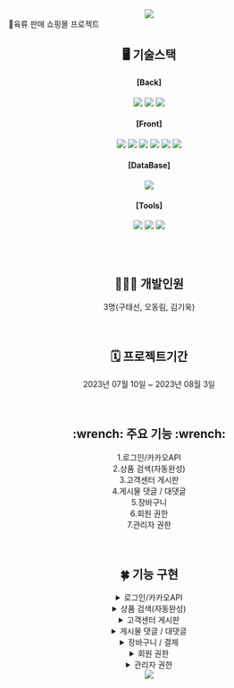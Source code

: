<div align=center>
<img src="https://capsule-render.vercel.app/api?type=waving&color=auto&height=200&section=header&text=Meat_Rule&fontSize=90" />
</div>
  🍗육류 판매 쇼핑몰 프로젝트

<div align=center>
 <h2>🖥️ 기술스택</h2>
</div>
<div align=center>
<h4>[Back]</h4>
<img src="https://img.shields.io/badge/java-007396?style=flat&logo=java&logoColor=white"> <img src="https://img.shields.io/badge/springboot-6DB33F?style=flat&logo=springboot&logoColor=white"> <img src="https://img.shields.io/badge/Tomcat-F8DC75?style=flat&logo=ApacheTomcat&logoColor=white" /><br>

#### [Front]
<img src="https://img.shields.io/badge/html5-E34F26?style=flat&logo=html5&logoColor=white"> <img src="https://img.shields.io/badge/css-1572B6?style=flat&logo=css3&logoColor=white"> <img src="https://img.shields.io/badge/javascript-F7DF1E?style=flat&logo=javascript&logoColor=black"> <img src="https://img.shields.io/badge/CSS3-1572B6?style=flat&logo=CSS3&logoColor=white" />
<img src="https://img.shields.io/badge/jquery-0769AD?style=flat&logo=jquery&logoColor=white"> <img src="https://img.shields.io/badge/bootstrap-7952B3?style=flat&logo=bootstrap&logoColor=white"><br>


#### [DataBase]
<img src="https://img.shields.io/badge/mysql-4479A1?style=flat&logo=mysql&logoColor=white"><br>


#### [Tools]
<img src="https://img.shields.io/badge/github-181717?style=flat&logo=github&logoColor=white"> <img src="https://img.shields.io/badge/git-F05032?style=flat&logo=git&logoColor=white">
<img src="https://img.shields.io/badge/Notion-333317?style=flat&logo=Notion&logoColor=white" />
</div>
<br>
<br>
<div align=center>
	<h2>👩‍👧‍👦 개발인원</h2>
	3명(구태선, 오동림, 김기욱)
</div>

<br>
<br>
<div align=center>
	<h2>🗓️ 프로젝트기간</h2>
	2023년 07월 10일 ~ 2023년 08월 3일
</div>
<br>
<br>

<div align=center>
	<h2>:wrench: 주요 기능 :wrench:</h2>
		1.로그인/카카오API<br>
		2.상품 검색(자동완성)<br>
		3.고객센터 게시판<br>
		4.게시물 댓글 / 대댓글<br>
		5.장바구니<br>
		6.회원 권한<br>
		7.관리자 권한 <br>
<div align=center>
<br>
<br>
 <div align=center>
	<h2>🍀 기능 구현</h2>
</div>
<details>
<summary>로그인/카카오API</summary>
<div markdown="5">

 
회원 로그인<br>
![회원로그인](https://github.com/99cone2/meat_rule/assets/119160575/8e892f95-733b-40b0-a3e8-b90664062377)
</br>
관리자 로그인<br>
![관리자로그인](https://github.com/99cone2/meat_rule/assets/119160575/4d91cd67-b783-4f35-a72c-59a11b1c7fa3)
<br>
</div>
</details>

<details>
<summary>상품 검색(자동완성)</summary>
<div markdown="1">

![검색기능](https://github.com/99cone2/meat_rule/assets/119160575/8aa83e23-14f0-48ff-9302-87e52a244dab)

</div>
</details>

<details>
<summary>고객센터 게시판</summary>
<div markdown="1">

![고객센터 게시판](https://github.com/99cone2/meat_rule/assets/119160575/07b3b6c1-7db6-4c46-8d57-c13bc27ce797)

</div>
</details>

<details>
<summary>게시물 댓글 / 대댓글</summary>
<div markdown="1">

![댓글대댓글](https://github.com/99cone2/meat_rule/assets/119160575/7df647ff-aa80-43df-8943-0693b28420b4)

</div>
</details>


<details>
<summary>장바구니 / 결제</summary>
<div markdown="1">

![장바구니-결제](https://github.com/grapejuic2/meatRule_boot/assets/122254607/1406e5c6-7f3c-4513-8a3b-aa874cd8a6f6)

</div>
</details>


<details>
<summary>회원 권한</summary>
<div markdown="1">

![회원관리](https://github.com/grapejuic2/meatRule_boot/assets/122254607/d34ae190-cd9a-440c-9378-a6c1b088e5a1)

</div>
</details>

<details>
<summary>관리자 권한</summary>
<div markdown="1">

![관리자](https://github.com/grapejuic2/meatRule_boot/assets/122254607/cbf364d7-1f7f-46db-9f18-d544dd1e357e)

</div>
</details>



</div>
</div>

<div align=center>
<img src="https://capsule-render.vercel.app/api?type=waving&color=auto&height=200&section=footer&fontSize=90" />
</div>
